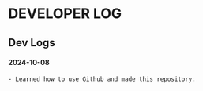 # DEVELOPER LOG

## Dev Logs

#### 2024-10-08
    - Learned how to use Github and made this repository.